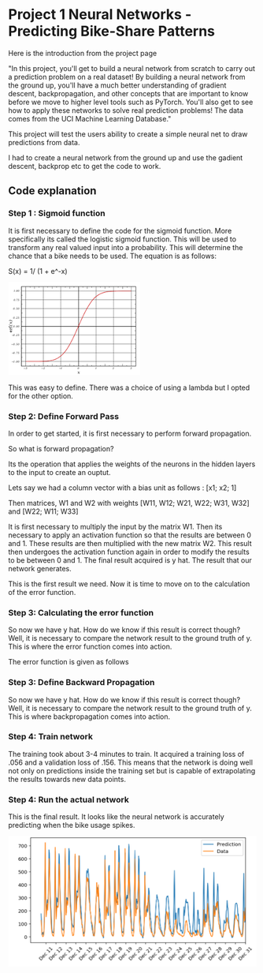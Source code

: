 # Project 1 Neural Networks - Predicting Bike-Share Patterns

Here is the introduction from the project page

"In this project, you'll get to build a neural network from scratch to carry out a prediction problem on a real dataset! 
By building a neural network from the ground up, you'll have a much better understanding of gradient descent, backpropagation, 
and other concepts that are important to know before we move to higher level tools such as PyTorch. 
You'll also get to see how to apply these networks to solve real prediction problems!
The data comes from the UCI Machine Learning Database."


This project will test the users ability to create a simple neural net to draw predictions from data.

I had to create a neural network from the ground up and use the gadient descent, backprop etc to get the code to work. 

## Code explanation

### Step 1 : Sigmoid function 

It is first necessary to define the code for the sigmoid function. More specifically its called the logistic sigmoid function. This will be used to transform any real valued input into a probability. This will determine the chance that a bike needs to be used. The equation is as follows:

 S</sub>(x) = 1/ (1 + e^-x)

![image](Images/SigmoidFunction.png)

This was easy to define. There was a choice of using a lambda but I opted for the other option. 

### Step 2: Define Forward Pass

In order to get started, it is first necessary to perform forward propagation.  

So what is forward propagation?

Its the operation that applies the weights of the neurons in the hidden layers to the input to create an ouptut. 

Lets say we had a column vector with a bias unit as follows : [x1; x2; 1] 

Then matrices, W1 and W2 with weights [W11, W12; W21, W22; W31, W32] and [W22; W11; W33] 


It is first necessary to multiply the input by the matrix W1. Then its necessary to apply an activation function so that the results are between 0 and 1. 
These results are then multiplied with the new matrix W2. This result then undergoes the activation function again in order to modify the results to be between 0 and 1. 
The final result acquired is y hat. The result that our network generates. 

This is the first result we need. Now it is time to move on to the calculation of the error function.

### Step 3: Calculating the error function
So now we have y hat. How do we know if this result is correct though? Well, it is necessary to compare the network result to the ground truth of y. This is where the error function comes into action. 

The error function is given as follows 



### Step 3: Define Backward Propagation

So now we have y hat. How do we know if this result is correct though? Well, it is necessary to compare the network result to the ground truth of y. This is where backpropagation comes into action. 



### Step 4: Train network

The training took about 3-4 minutes to train. It acquired a training loss of .056 and a validation loss of .156. This means that the network is doing well not only on predictions inside the training set but is capable of extrapolating the results towards new data points. 



### Step 4: Run the actual network 



This is the final result. It looks like the neural network is accurately predicting when the bike usage spikes. 

![image](NeuralNetworkBikeSharing.PNG)



